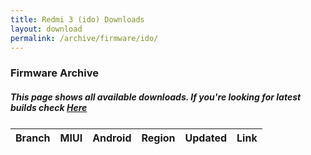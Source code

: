 ```yaml
---
title: Redmi 3 (ido) Downloads
layout: download
permalink: /archive/firmware/ido/
---
```


### Firmware Archive
##### This page shows all available downloads. If you're looking for latest builds check [Here](/firmware/ido/)


<div class="table-responsive-md" style="margin-top: 25px;">
<table id="firmware" class="compact table table-striped table-hover table-sm">
    <thead class="thead-dark">
        <tr>
            <th>Branch</th>
            <th>MIUI</th>
            <th>Android</th>
            <th>Region</th>
            <th>Updated</th>
            <th>Link</th>
        </tr>
    </thead>
    <script>loadFirmwareDownloads('ido', 'full')</script>
</table>
</div>
